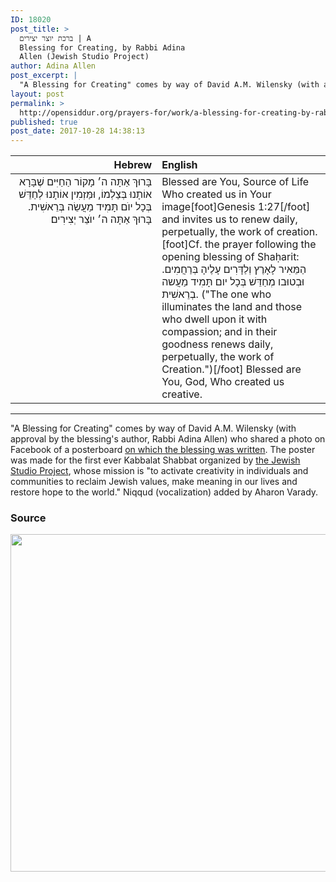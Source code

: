 ```yaml
---
ID: 18020
post_title: >
  ברכת יוצר יצירים | A
  Blessing for Creating, by Rabbi Adina
  Allen (Jewish Studio Project)
author: Adina Allen
post_excerpt: |
  "A Blessing for Creating" comes by way of David A.M. Wilensky (with approval by the blessing's author, Rabbi Adina Allen) who shared a photo on Facebook of a posterboard <a href="https://www.facebook.com/davidamwilensky/posts/10156770736904863">on which the blessing was written</a>. The poster was made for the first ever Kabbalat Shabbat organized by <a href="https://www.facebook.com/pg/jewishstudioproject/about/">the Jewish Studio Project</a>, whose mission is "to activate creativity in individuals and communities to reclaim Jewish values, make meaning in our lives and restore hope to the world." Vocalization added by Aharon Varady.
layout: post
permalink: >
  http://opensiddur.org/prayers-for/work/a-blessing-for-creating-by-rabbi-adina-allen-jewish-studio-project/
published: true
post_date: 2017-10-28 14:38:13
---
```

<table style="margin-left: auto;margin-right: auto;" class="draggable">
<thead><tr><th id="x" style="text-align: right;">Hebrew</th><th style="text-align: left;">English</th></tr></thead>
<tbody>
<tr><td style="vertical-align:top;" width="46%">
<div class="liturgy" style="text-align: right;"><span lang="he">
בָּרוּךְ אַתָּה ה׳ מָקוֹר הַחַיִּים
שֶׁבָּרָא אוֹתָנוּ בְּצַלְמוֹ, 
וּמַּזְמִין אוֹתָנוּ לְחַדֵּשׁ בְּכָל יוֺם תָּמִיד 
מַעֲשֵׂה בְּרֵאשִׁית.
בָּרוּךְ אַתָּה ה׳ יוֺצֵר יְצִירִים׃
</span></div></td>
 
<td width="53%"><div class="english">
Blessed are You, Source of Life
Who created us in Your image[foot]Genesis 1:27[/foot]
and invites us to renew daily, perpetually, 
the work of creation.[foot]Cf. the prayer following the opening blessing of Shaḥarit: הַמֵּאִיר לָאָרֶץ וְלַדָּרִים עָלֶיהָ בְּרַחֲמִים. וּבְטוּבו מְחַדֵּשׁ בְּכָל יום תָּמִיד מַעֲשה בְרֵאשִׁית. ("The one who illuminates the land and those who dwell upon it with compassion; and in their goodness renews daily, perpetually, the work of Creation.")[/foot]
Blessed are You, God, Who created us creative.
</div></td>
</tr>
</tbody></table>

<hr />

"A Blessing for Creating" comes by way of David A.M. Wilensky (with approval by the blessing's author, Rabbi Adina Allen) who shared a photo on Facebook of a posterboard <a href="https://www.facebook.com/davidamwilensky/posts/10156770736904863">on which the blessing was written</a>. The poster was made for the first ever Kabbalat Shabbat organized by <a href="https://www.facebook.com/pg/jewishstudioproject/about/">the Jewish Studio Project</a>, whose mission is "to activate creativity in individuals and communities to reclaim Jewish values, make meaning in our lives and restore hope to the world." Niqqud (vocalization) added by Aharon Varady.

<h3>Source</h3>

<a href="http://opensiddur.org/wp-content/uploads/2017/10/Birkat-Yotser-Yitsirim.jpg"><img src="http://opensiddur.org/wp-content/uploads/2017/10/Birkat-Yotser-Yitsirim.jpg" alt="" width="960" height="540" class="alignnone size-full wp-image-18022" /></a>